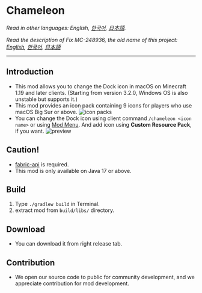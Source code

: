 # Chameleon

*Read in other languages: English, [한국어](README.ko.md), [日本語](README.ja.md).*

*Read the description of Fix MC-248936, the old name of this project: [English](previous/README.md), [한국어](previous/README.ko.md), [日本語](previous/README.ja.md)*

--------

Introduction
--------
- This mod allows you to change the Dock icon in macOS on Minecraft 1.19 and later clients. (Starting from version 3.2.0, Windows OS is also unstable but supports it.)
- This mod provides an icon pack containing 9 icons for players who use macOS Big Sur or above.
  ![icon packs](https://user-images.githubusercontent.com/45729082/159682087-7deeb3ec-5d9a-42b6-a0ce-c6fd502a4017.png)
- You can change the Dock icon using client command `/chameleon <icon name>` or using [Mod Menu](https://www.curseforge.com/minecraft/mc-mods/modmenu). And add icon using **Custom Resource Pack**, if you want.
  ![preview](https://user-images.githubusercontent.com/45729082/159741680-813d91b8-82e2-4d7a-bead-9cd1402e4710.gif)


Caution!
--------
- [fabric-api](https://www.curseforge.com/minecraft/mc-mods/fabric-api) is required.
- This mod is only available on Java 17 or above.


Build
--------
1. Type `./gradlew build` in Terminal.
2. extract mod from `build/libs/` directory.


Download
--------
- You can download it from right release tab.


Contribution
--------
- We open our source code to public for community development, and we appreciate contribution for mod development.
